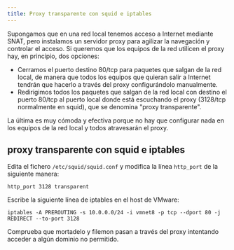 ```yaml
---
title: Proxy transparente con squid e iptables
---
```


Supongamos que en una red local tenemos acceso a Internet mediante SNAT, pero instalamos un servidor proxy para agilizar la navegación y controlar el acceso. Si queremos que los equipos de la red utilicen el proxy hay, en principio, dos opciones:

* Cerramos el puerto destino 80/tcp para paquetes que salgan de la red local, de manera que todos los equipos que quieran salir a Internet tendrán que hacerlo a través del proxy configurándolo manualmente.
* Redirigimos todos los paquetes que salgan de la red local con destino el puerto 80/tcp al puerto local donde está escuchando el proxy (3128/tcp normalmente en squid), que se denomina "proxy transparente".

La última es muy cómoda y efectiva porque no hay que configurar nada en los equipos de la red local y todos atravesarán el proxy.

## proxy transparente con squid e iptables

Edita el fichero `/etc/squid/squid.conf` y modifica la línea `http_port` de la siguiente manera:

    http_port 3128 transparent
    
Escribe la siguiente línea de iptables en el host de VMware:

    iptables -A PREROUTING -s 10.0.0.0/24 -i vmnet8 -p tcp --dport 80 -j REDIRECT --to-port 3128

Comprueba que mortadelo y filemon pasan a través del proxy intentando acceder a algún dominio no permitido.
